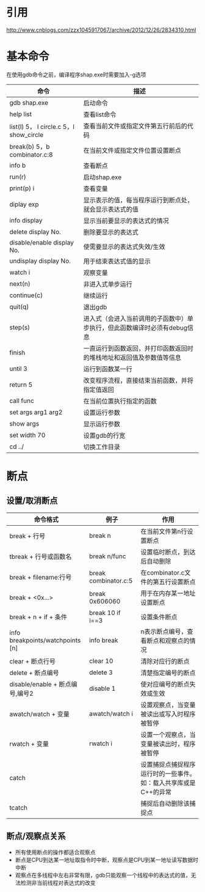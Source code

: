 # 引用
http://www.cnblogs.com/zzx1045917067/archive/2012/12/26/2834310.html

# 基本命令
在使用gdb命令之前，编译程序shap.exe时需要加入-g选项

命令|描述
--------|--------
gdb shap.exe | 启动命令
help list | 查看list命令
list(l) 5， l circle.c 5，l show_circle | 查看当前文件或指定文件第五行前后的代码
break(b) 5，b combinator.c:8 | 在当前文件或指定文件位置设置断点
info b | 查看断点
run(r) | 启动shap.exe
print(p) i | 查看变量
diplay exp | 显示表示的值，每当程序运行到断点处，就会显示表达式的值
info display | 显示当前要显示的表达式的情况
delete display No. | 删除要显示的表达式
disable/enable display No. | 使需要显示的表达式失效/生效
undisplay display No. | 用于结束表达式值的显示
watch i | 观察变量
next(n) | 非进入式单步运行
continue(c) | 继续运行
quit(q) | 退出gdb
step(s) | 进入式（会进入当前调用的子函数中）单步执行，但此函数编译时必须有debug信息
finish | 一直运行到函数返回，并打印函数返回时的堆栈地址和返回值及参数值等信息
until 3 | 运行到函数某一行
return 5 | 改变程序流程，直接结束当前函数，并将指定值返回
call func | 在当前位置执行指定的函数
set args arg1 arg2 | 设置运行参数
show args | 显示运行参数
set width 70 | 设置gdb的行宽
cd ../ | 切换工作目录

# 断点

## 设置/取消断点
命令格式|例子|作用
--------|--------|--------
break + 行号| break n | 在当前文件第n行设置断点
tbreak + 行号或函数名| break n/func | 设置临时断点，到达后自动删除
break + filename:行号 | break combinator.c:5 | 在combinator.c文件的第五行设置断点
break + <0x...> | break 0x606060 | 用于在内存某一地址设置断点
break + n + if + 条件 | break 10 if i==3 | 设置条件断点
info breakpoints/watchpoints [n] | info break | n表示断点编号，查看断点和观察点的情况
clear + 断点行号 | clear 10 | 清除对应行的断点
delete + 断点编号 | delete 3 | 清楚指定编号的断点
disable/enable + 断点编号,编号2 | disable 1 | 使对应编号的断点失效或生效
awatch/watch + 变量 | awatch/watch i | 设置观察点，当变量被读出或写入时程序被暂停
rwatch + 变量 | rwatch i | 设置一个观察点，当变量被读出时，程序被暂停
catch | | 设置捕捉点捕捉程序运行时的一些事件。如：载入共享库或是C++的异常
tcatch | | 捕捉后自动删除该捕捉点

## 断点/观察点关系
* 所有使用断点的操作都适合观察点
* 断点是CPU到达某一地址取指令时中断，观察点是CPU到某一地址读写数据时中断
* 观察点在多线程中左右非常有限，gdb只能观察一个线程中的表达式的值，无法检测非当前线程对表达式的改变
